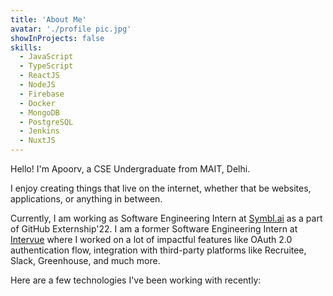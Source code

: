 ```yaml
---
title: 'About Me'
avatar: './profile pic.jpg'
showInProjects: false
skills:
  - JavaScript
  - TypeScript
  - ReactJS
  - NodeJS
  - Firebase
  - Docker
  - MongoDB
  - PostgreSQL
  - Jenkins
  - NuxtJS
---
```


Hello! I'm Apoorv, a CSE Undergraduate from MAIT, Delhi.

I enjoy creating things that live on the internet, whether that be websites, applications, or anything in between.

Currently, I am working as Software Engineering Intern at [Symbl.ai](https://symbl.ai/) as a part of GitHub Externship'22. I am a former Software Engineering Intern at [Intervue](https://intervue.io) where I worked on a lot of impactful features like OAuth 2.0 authentication flow, integration with third-party platforms like Recruitee, Slack, Greenhouse, and much more.

Here are a few technologies I've been working with recently:
